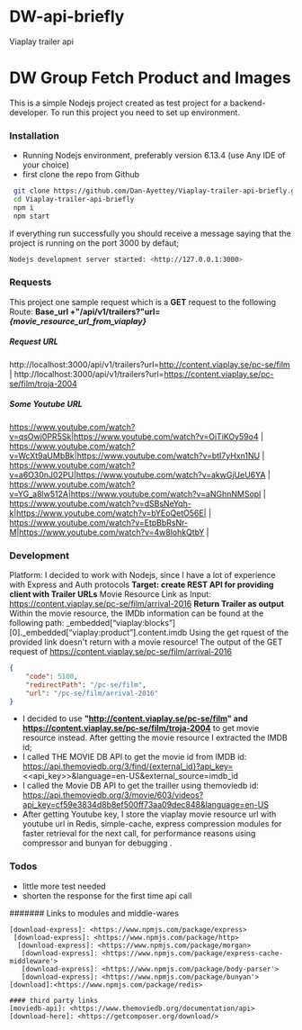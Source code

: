 # DW-api-briefly
 Viaplay trailer api
 
 # DW Group  Fetch Product and Images
 
 This is a simple Nodejs project created as  test project for a backend-developer.
 To run this project you need to set up environment. 
 ### Installation
   - Running Nodejs environment, preferably version 6.13.4 (use Any IDE of your choice)
   - first clone the repo from Github
 
 ```sh
  git clone https://github.com/Dan-Ayettey/Viaplay-trailer-api-briefly.git
  cd Viaplay-trailer-api-briefly
  npm i 
  npm start
 ```
 if everything run successfully you should receive a message saying that the project is running on the port 3000 by defaut;
 
 ```sh
 Nodejs development server started: <http://127.0.0.1:3000>
 ```
 ### Requests
 This project one sample request which is a **GET** request to the following Route: **Base_url +"/api/v1/trailers?"url=_{movie_resource_url_from_viaplay}_**
 
 ##### Request URL 
   http://localhost:3000/api/v1/trailers?url=http://content.viaplay.se/pc-se/film
 | http://localhost:3000/api/v1/trailers?url=https://content.viaplay.se/pc-se/film/troja-2004
 ##### Some Youtube URL 
  
  https://www.youtube.com/watch?v=qsOwj0PR5Sk|https://www.youtube.com/watch?v=OiTiKOy59o4
 | https://www.youtube.com/watch?v=WcXt9aUMbBk|https://www.youtube.com/watch?v=btI7yHxn1NU
 | https://www.youtube.com/watch?v=a6O30nJ02PU|https://www.youtube.com/watch?v=akwGjUeU6YA
 | https://www.youtube.com/watch?v=YG_a8lw512A|https://www.youtube.com/watch?v=aNGhnNMSopI
 | https://www.youtube.com/watch?v=dSBsNeYqh-k|https://www.youtube.com/watch?v=bYEoQetO56E|
 | https://www.youtube.com/watch?v=EtpBbRsNr-M|https://www.youtube.com/watch?v=4w8lohkQtbY
 |  
 
 ### Development
 Platform: I decided to work with Nodejs, since I have a lot of experience with Express and Auth  protocols
 **Target: create REST API for providing client with Trailer URLs**
 Movie Resource Link as Input: https://content.viaplay.se/pc-se/film/arrival-2016 
 **Return Trailer as output**
 Within the movie resource, the IMDb information can be found at the following path:
 _embedded[“viaplay:blocks”][0]._embedded[“viaplay:product”].content.imdb
 Using the get rquest of the provided link doesn't return  with a movie resource!
 The output of the GET request of  https://content.viaplay.se/pc-se/film/arrival-2016
 ```json
 {
     "code": 5100,
     "redirectPath": "/pc-se/film",
     "url": "/pc-se/film/arrival-2016"
 }
 ```
 - I decided to use **"http://content.viaplay.se/pc-se/film" and https://content.viaplay.se/pc-se/film/troja-2004** to get movie resource instead.
 After getting the movie resource I extracted the IMDB id;
 - I called THE MOVIE DB API to get the movie id from IMDB id:
 https://api.themoviedb.org/3/find/{external_id}?api_key=<<api_key>>&language=en-US&external_source=imdb_id
 - I called the Movie DB API to get the trailler using themoviedb id:
 https://api.themoviedb.org/3/movie/603/videos?api_key=cf59e3834d8b8ef500ff73aa09dec848&language=en-US
 - After getting Youtube key, I store the viaplay movie resource url with youtube url in Redis, simple-cache, express compression modules
  for faster retrieval for the next call, for performance reasons using compressor and bunyan for debugging .
 
 ### Todos
  - little more test needed
  - shorten the response for the first time api call
  
  ####### Links to modules and middle-wares
 
 
 
    [download-express]: <https://www.npmjs.com/package/express>
     [download-express]: <https://www.npmjs.com/package/http>
      [download-express]: <https://www.npmjs.com/package/morgan>
       [download-express]: <https://www.npmjs.com/package/express-cache-middleware'>
       [download-express]: <https://www.npmjs.com/package/body-parser'>
       [download-express]: <https://www.npmjs.com/package/bunyan'>
    [download]:<https://www.npmjs.com/package/redis>
    
    #### third party links
    [moviedb-api]: <https://www.themoviedb.org/documentation/api>
    [download-here]: <https://getcomposer.org/download/>
 

